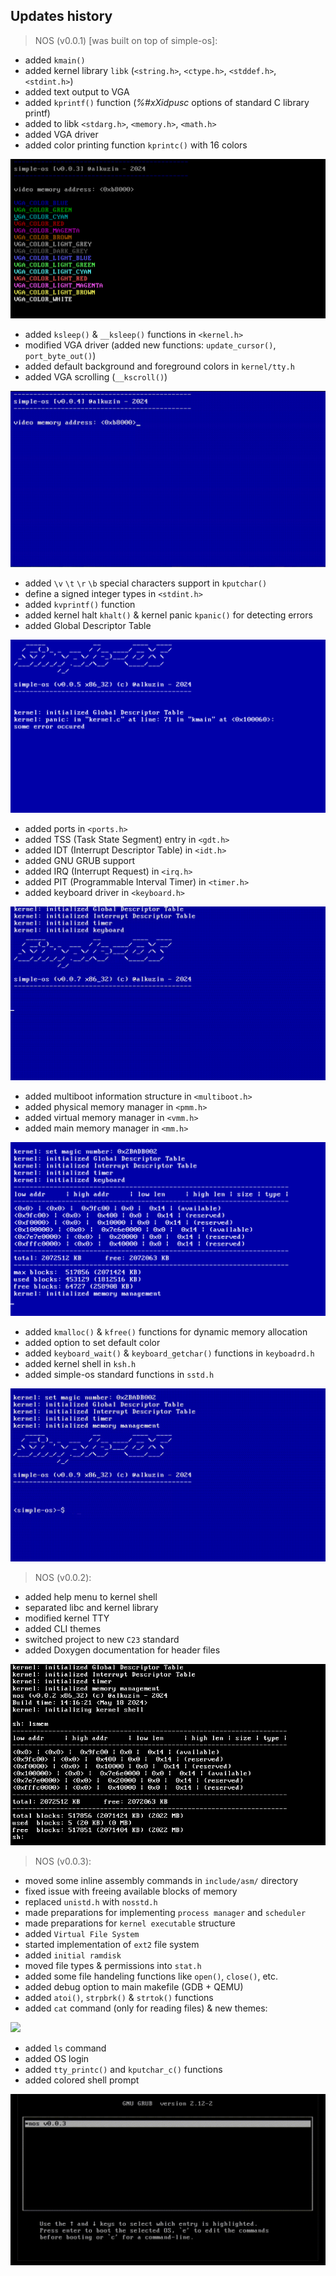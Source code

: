 ## Updates history

> NOS (v0.0.1) [was built on top of simple-os]:

- added `kmain()`
- added kernel library `libk` (`<string.h>`, `<ctype.h>`, `<stddef.h>`, `<stdint.h>`)
- added text output to VGA
- added `kprintf()` function (*%#xXidpusc* options of standard C library printf)
- added to libk `<stdarg.h>`, `<memory.h>`, `<math.h>`
- added VGA driver
- added color printing function `kprintc()` with 16 colors

<img src="res/simple-os-vga-output.png">

- added `ksleep()` & `__ksleep()` functions in `<kernel.h>`
- modified VGA driver (added new functions: `update_cursor()`, `port_byte_out()`)
- added default background and foreground colors in `kernel/tty.h`
- added VGA scrolling (`__kscroll()`)

<img src="res/simple-os-vga-scroll.gif">

- added `\v` `\t` `\r` `\b` special characters support in `kputchar()`
- define a signed integer types in `<stdint.h>`
- added `kvprintf()` function
- added kernel halt `khalt()` & kernel panic `kpanic()` for detecting errors
- added Global Descriptor Table

<img src="res/simple-os-kernel-panic.png">

- added ports in `<ports.h>`
- added TSS (Task State Segment) entry in `<gdt.h>`
- added IDT (Interrupt Descriptor Table) in `<idt.h>`
- added GNU GRUB support
- added IRQ (Interrupt Request) in `<irq.h>`
- added PIT (Programmable Interval Timer) in `<timer.h>`
- added keyboard driver in `<keyboard.h>`

<img src="res/simple-os-keyboard.gif">

- added multiboot information structure in `<multiboot.h>`
- added physical memory manager in `<pmm.h>`
- added virtual memory manager in `<vmm.h>`
- added main memory manager in `<mm.h>`

<img src="res/simple-os-memory-management.png">

- added `kmalloc()` & `kfree()` functions for dynamic memory allocation
- added option to set default color
- added `keyboard_wait()` & `keyboard_getchar()` functions in `keyboadrd.h`
- added kernel shell in `ksh.h`
- added simple-os standard functions in `sstd.h`

<img src="res/simple-os-kernel-shell.gif">

> NOS (v0.0.2):

- added help menu to kernel shell
- separated libc and kernel library
- modified kernel TTY
- added CLI themes
- switched project to new `C23` standard
- added Doxygen documentation for header files

<img src="res/nos_v0_0_2.png">

> NOS (v0.0.3):

- moved some inline assembly commands in `include/asm/` directory
- fixed issue with freeing available blocks of memory
- replaced `unistd.h` with `nosstd.h`
- made preparations for implementing `process manager` and `scheduler`
- made preparations for `kernel executable` structure
- added `Virtual File System`
- started implementation of `ext2` file system
- added `initial ramdisk`
- moved file types & permissions into `stat.h`
- added some file handeling functions like `open()`, `close()`, etc.
- added debug option to main makefile (GDB + QEMU)
- added `atoi()`, `strpbrk()` & `strtok()` functions
- added `cat` command (only for reading files) & new themes:

<img src="res/nos_themes.gif">

- added `ls` command
- added OS login
- added `tty_printc()` and `kputchar_c()` functions
- added colored shell prompt

<img src="res/nos_v0_0_3.gif">
